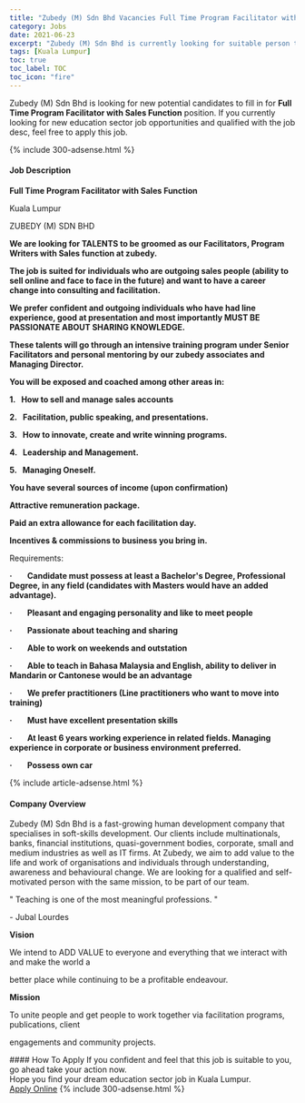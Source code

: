 ```yaml
---
title: "Zubedy (M) Sdn Bhd Vacancies Full Time Program Facilitator with Sales Function" 
category: Jobs 
date: 2021-06-23 
excerpt: "Zubedy (M) Sdn Bhd is currently looking for suitable person to fill in the Full Time Program Facilitator with Sales Function which positioned at Kuala Lumpur" 
tags: [Kuala Lumpur] 
toc: true 
toc_label: TOC 
toc_icon: "fire" 
--- 
```


<p>Zubedy (M) Sdn Bhd is looking for new potential candidates to fill in for <b>Full Time Program Facilitator with Sales Function</b> position. If you currently looking for new education sector job opportunities and qualified with the job desc, feel free to apply this job.
</p>{% include 300-adsense.html %} 
<div><div><h4>Job Description</h4></div><div><div><span><div><p><strong>Full Time Program Facilitator with Sales Function</strong></p><p><span>Kuala Lumpur</span></p><p><span>ZUBEDY (M) SDN BHD</span></p><p><strong>We are looking for TALENTS to be groomed as our Facilitators, Program Writers with Sales function at zubedy.</strong></p><p><strong>The job is suited for individuals who are outgoing sales people (ability to sell online and face to face in the future)&#160;and want to have a career change into consulting and facilitation.</strong></p><p><strong>We prefer confident and outgoing individuals who have had line experience, good at presentation and most importantly MUST BE PASSIONATE ABOUT SHARING KNOWLEDGE.</strong></p><p><strong>These talents will go through an intensive training program under Senior Facilitators and personal mentoring by our zubedy associates and Managing Director.</strong></p><p><strong>You will be exposed and coached among other areas in:</strong></p><p><strong>1.&#160;&#160;&#160;How to sell and manage sales accounts</strong></p><p><strong>2.&#160;&#160;&#160;Facilitation, public speaking, and presentations.</strong></p><p><strong>3.&#160;&#160;&#160;How to innovate, create and write winning programs.</strong></p><p><strong>4.&#160;&#160;&#160;Leadership and Management.</strong></p><p><strong>5.&#160;&#160;&#160;Managing Oneself.</strong></p><p><strong>You have several sources of income (upon confirmation)</strong></p><p><strong>Attractive remuneration package.</strong></p><p><strong>Paid an extra allowance for each facilitation day.</strong></p><p><strong>Incentives &amp; commissions to business you bring in.</strong></p><p>Requirements:</p><p><strong>&#183;&#160;&#160;&#160;&#160;&#160;&#160;&#160;&#160;Candidate must possess at least a Bachelor's Degree, Professional Degree, in any field (candidates with Masters would have an added advantage).</strong></p><p><strong>&#183;&#160;&#160;&#160;&#160;&#160;&#160;&#160;&#160;Pleasant and engaging personality and like to meet people</strong></p><p><strong>&#183;&#160;&#160;&#160;&#160;&#160;&#160;&#160;&#160;Passionate about teaching and sharing</strong></p><p><strong>&#183;&#160;&#160;&#160;&#160;&#160;&#160;&#160;&#160;Able to work on weekends and outstation</strong></p><p><strong>&#183;&#160;&#160;&#160;&#160;&#160;&#160;&#160;&#160;Able to teach in Bahasa Malaysia and English, ability to deliver in Mandarin or Cantonese would be an advantage</strong></p><p><strong>&#183;&#160;&#160;&#160;&#160;&#160;&#160;&#160;&#160;We prefer practitioners (Line practitioners who want to move into training)</strong></p><p><strong>&#183;&#160;&#160;&#160;&#160;&#160;&#160;&#160;&#160;Must have excellent presentation skills</strong></p><p><strong>&#183;&#160;&#160;&#160;&#160;&#160;&#160;&#160;&#160;At least 6 years working experience in related fields. Managing experience in corporate or business environment preferred.</strong></p><p><strong>&#183;&#160;&#160;&#160;&#160;&#160;&#160;&#160;&#160;Possess own car</strong></p></div></span></div></div></div> 
{% include article-adsense.html %} 
<div><div><h4>Company Overview</h4></div><div><div><span><div><p>Zubedy (M) Sdn Bhd is a fast-growing human development company that specialises in soft-skills development. Our clients include multinationals, banks, financial institutions, quasi-government bodies, corporate, small and medium industries as well as IT firms. At Zubedy, we aim to add value to the life and work of organisations and individuals through understanding, awareness and behavioural change. We are looking for a qualified and self-motivated person with the same mission, to be part of our team.</p><p>" Teaching is one of the most meaningful professions. "</p><p>- Jubal Lourdes</p><p><strong>Vision</strong></p><p> We intend to ADD VALUE to everyone and everything that we interact with and make the world a </p><p> better place while continuing to be a profitable endeavour.</p><p> <strong>Mission</strong></p><p> To unite people and get people to work together via facilitation programs, publications, client </p><p>  engagements and community projects.</p></div></span></div></div></div> 
#### How To Apply 
If you confident and feel that this job is suitable to you, go ahead take your action now. <br/> 
Hope you find your dream education sector job in Kuala Lumpur. <br/> 
<a href="https://www.jobstreet.com.my/en/job/full-time-program-facilitator-with-sales-function-4575162?jobId=jobstreet-my-job-4575162" class="btn btn--info" target="_blank" rel="nofollow noopenner">Apply Online</a> 
{% include 300-adsense.html %} 